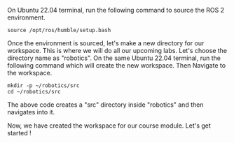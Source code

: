 On Ubuntu 22.04 terminal, run the following command to source the ROS 2 environment.

``` Linux
source /opt/ros/humble/setup.bash
```

Once the environment is sourced, let's make a new directory for our workspace. This is where we will do all our upcoming labs. Let's choose the directory name as "robotics". On the same Ubuntu 22.04 terminal, run the following command which will create the new workspace. Then Navigate to the workspace.

``` Linux
mkdir -p ~/robotics/src
cd ~/robotics/src
```
The above code creates a "src" directory inside "robotics" and then navigates into it.

Now, we have created the workspace for our course module. Let's get started !
